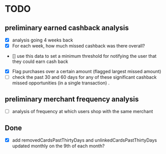 # TODO

## preliminary earned cashback analysis

- [x] analysis going 4 weeks back
- [x] For each week, how much missed cashback was there overall?
- [] use this data to set a minimum threshold for notifying the user that they could earn cash back
- [x] Flag purchases over a certain amount (flagged largest missed amount)
- [ ] check the past 30 and 60 days for any of these significant cashback missed opportunities (in a single transaction) .

## preliminary merchant frequency analysis

- [ ] analysis of frequency at which users shop with the same merchant


## Done

- [x] add removedCardsPastThirtyDays and unlinkedCardsPastThirtyDays updated monthly on the 9th of each month?
